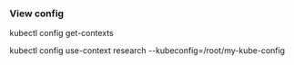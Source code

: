 ### View config
kubectl config get-contexts

kubectl config use-context research --kubeconfig=/root/my-kube-config
